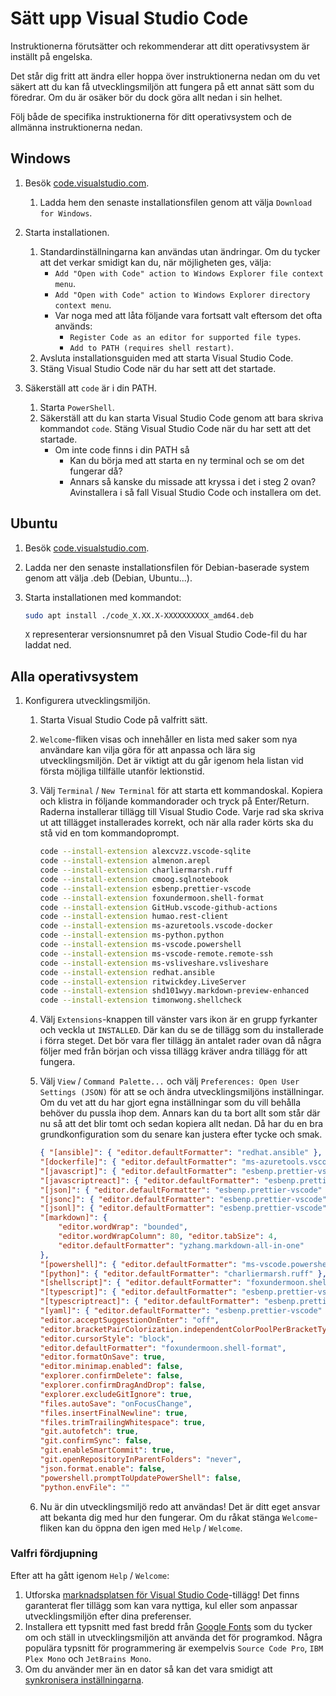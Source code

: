 # Sätt upp Visual Studio Code

Instruktionerna förutsätter och rekommenderar att ditt operativsystem är inställt på engelska.

Det står dig fritt att ändra eller hoppa över instruktionerna nedan om du vet säkert att du kan få utvecklingsmiljön att fungera på ett annat sätt som du föredrar. Om du är osäker bör du dock göra allt nedan i sin helhet.

Följ både de specifika instruktionerna för ditt operativsystem och de allmänna instruktionerna nedan.

## Windows

1. Besök [code.visualstudio.com](https://code.visualstudio.com/).
    1. Ladda hem den senaste installationsfilen genom att välja `Download for Windows`.
2. Starta installationen.
    1. Standardinställningarna kan användas utan ändringar. Om du tycker att det verkar smidigt kan du, när möjligheten ges, välja:
        - `Add "Open with Code" action to Windows Explorer file context menu`.
        - `Add "Open with Code" action to Windows Explorer directory context menu`.
        - Var noga med att låta följande vara fortsatt valt eftersom det ofta används:
            - `Register Code as an editor for supported file types`.
            - `Add to PATH (requires shell restart)`.
    2. Avsluta installationsguiden med att starta Visual Studio Code.
    3. Stäng Visual Studio Code när du har sett att det startade.

3. Säkerställ att `code` är i din PATH.
    1. Starta `PowerShell`.
    2. Säkerställ att du kan starta Visual Studio Code genom att bara skriva kommandot `code`. Stäng Visual Studio Code när du har sett att det startade.
        - Om inte code finns i din PATH så
            - Kan du börja med att starta en ny terminal och se om det fungerar då?
            - Annars så kanske du missade att kryssa i det i steg 2 ovan? Avinstallera i så fall Visual Studio Code och installera om det.

## Ubuntu

1. Besök [code.visualstudio.com](https://code.visualstudio.com/).
2. Ladda ner den senaste installationsfilen för Debian-baserade system genom att välja .deb (Debian, Ubuntu...).
3. Starta installationen med kommandot:

    ```bash
    sudo apt install ./code_X.XX.X-XXXXXXXXXX_amd64.deb
    ```

    `X` representerar versionsnumret på den Visual Studio Code-fil du har laddat ned.

## Alla operativsystem

1. Konfigurera utvecklingsmiljön.
    1. Starta Visual Studio Code på valfritt sätt.
    2. `Welcome`-fliken visas och innehåller en lista med saker som nya användare kan vilja göra för att anpassa och lära sig utvecklingsmiljön. Det är viktigt att du går igenom hela listan vid första möjliga tillfälle utanför lektionstid.
    3. Välj `Terminal` / `New Terminal` för att starta ett kommandoskal. Kopiera och klistra in följande kommandorader och tryck på Enter/Return. Raderna installerar tillägg till Visual Studio Code. Varje rad ska skriva ut att tillägget installerades korrekt, och när alla rader körts ska du stå vid en tom kommandoprompt.

        ```bash
        code --install-extension alexcvzz.vscode-sqlite
        code --install-extension almenon.arepl
        code --install-extension charliermarsh.ruff
        code --install-extension cmoog.sqlnotebook
        code --install-extension esbenp.prettier-vscode
        code --install-extension foxundermoon.shell-format
        code --install-extension GitHub.vscode-github-actions
        code --install-extension humao.rest-client
        code --install-extension ms-azuretools.vscode-docker
        code --install-extension ms-python.python
        code --install-extension ms-vscode.powershell
        code --install-extension ms-vscode-remote.remote-ssh
        code --install-extension ms-vsliveshare.vsliveshare
        code --install-extension redhat.ansible
        code --install-extension ritwickdey.LiveServer
        code --install-extension shd101wyy.markdown-preview-enhanced
        code --install-extension timonwong.shellcheck
        ```

    4. Välj `Extensions`-knappen till vänster vars ikon är en grupp fyrkanter och veckla ut `INSTALLED`. Där kan du se de tillägg som du installerade i förra steget. Det bör vara fler tillägg än antalet rader ovan då några följer med från början och vissa tillägg kräver andra tillägg för att fungera.
    5. Välj `View` / `Command Palette...` och välj `Preferences: Open User Settings (JSON)` för att se och ändra utvecklingsmiljöns inställningar. Om du vet att du har gjort egna inställningar som du vill behålla behöver du pussla ihop dem. Annars kan du ta bort allt som står där nu så att det blir tomt och sedan kopiera allt nedan. Då har du en bra grundkonfiguration som du senare kan justera efter tycke och smak.

        ```json
        { "[ansible]": { "editor.defaultFormatter": "redhat.ansible" },
        "[dockerfile]": { "editor.defaultFormatter": "ms-azuretools.vscode-docker" },
        "[javascript]": { "editor.defaultFormatter": "esbenp.prettier-vscode" },
        "[javascriptreact]": { "editor.defaultFormatter": "esbenp.prettier-vscode" },
        "[json]": { "editor.defaultFormatter": "esbenp.prettier-vscode" },
        "[jsonc]": { "editor.defaultFormatter": "esbenp.prettier-vscode" },
        "[jsonl]": { "editor.defaultFormatter": "esbenp.prettier-vscode" },
        "[markdown]": {
            "editor.wordWrap": "bounded",
            "editor.wordWrapColumn": 80, "editor.tabSize": 4,
            "editor.defaultFormatter": "yzhang.markdown-all-in-one"
        },
        "[powershell]": { "editor.defaultFormatter": "ms-vscode.powershell" },
        "[python]": { "editor.defaultFormatter": "charliermarsh.ruff" },
        "[shellscript]": { "editor.defaultFormatter": "foxundermoon.shell-format" },
        "[typescript]": { "editor.defaultFormatter": "esbenp.prettier-vscode" },
        "[typescriptreact]": { "editor.defaultFormatter": "esbenp.prettier-vscode" },
        "[yaml]": { "editor.defaultFormatter": "esbenp.prettier-vscode" },
        "editor.acceptSuggestionOnEnter": "off",
        "editor.bracketPairColorization.independentColorPoolPerBracketType": true,
        "editor.cursorStyle": "block",
        "editor.defaultFormatter": "foxundermoon.shell-format",
        "editor.formatOnSave": true,
        "editor.minimap.enabled": false,
        "explorer.confirmDelete": false,
        "explorer.confirmDragAndDrop": false,
        "explorer.excludeGitIgnore": true,
        "files.autoSave": "onFocusChange",
        "files.insertFinalNewline": true,
        "files.trimTrailingWhitespace": true,
        "git.autofetch": true,
        "git.confirmSync": false,
        "git.enableSmartCommit": true,
        "git.openRepositoryInParentFolders": "never",
        "json.format.enable": false,
        "powershell.promptToUpdatePowerShell": false,
        "python.envFile": ""
        ```

    6. Nu är din utvecklingsmiljö redo att användas! Det är ditt eget ansvar att bekanta dig med hur den fungerar. Om du råkat stänga `Welcome`-fliken kan du öppna den igen med `Help` / `Welcome`.

### Valfri fördjupning

Efter att ha gått igenom `Help` / `Welcome`:

1. Utforska [marknadsplatsen för Visual Studio Code](https://marketplace.visualstudio.com/VSCode)-tillägg! Det finns garanterat fler tillägg som kan vara nyttiga, kul eller som anpassar utvecklingsmiljön efter dina preferenser.
2. Installera ett typsnitt med fast bredd från [Google Fonts](https://fonts.google.com/?preview.size=16&classification=Monospace&sort=popularity) som du tycker om och ställ in utvecklingsmiljön att använda det för programkod. Några populära typsnitt för programmering är exempelvis `Source Code Pro`, `IBM Plex Mono` och `JetBrains Mono`.
3. Om du använder mer än en dator så kan det vara smidigt att [synkronisera inställningarna](https://code.visualstudio.com/docs/editor/settings-sync).
